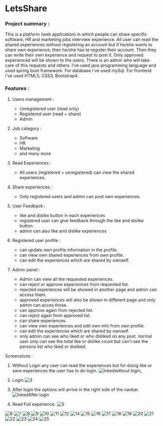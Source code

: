 # LetsShare

<h3> Project summary :  </h3>

This is a platform (web application) in which people can share specific software, HR and marketing jobs interview experience. All user can read the shared experiences without registering an account but if he/she wants to share own experience, then he/she has te register their account. Then they can write their own experience and request to post it. Only approved experienced will be shown to the users. There is an admin who will take care of this requests and others. I've used java programming language and used spring boot framework. For database i've used mySql. For frontend i've used HTML5, CSS3, Bootstrap4.


<h3> Features : </h3>

1. Users management :

     - Unregistered user (read only)
     - Registered user (read + share)
     - Admin


2. Job category :

      - Software
      - HR
      - Marketing
      - and many more


3. Read Experiences : 

      - All users (registered + unregistered) can view the shared experiences.
 

4. Share experiences : 

      - Only registered users and admin can post own experiences.


5. User Feedback : 

     - like and dislike button in each experiences
     - registered user can give feedback through the like and dislike button.
     - admin can also like and dislike experiences


6. Registered user profile :

     - can update own profile information in the profile.
     - can view own shared experiences from own profile.
     - can edit the experiences which are shared by ownself.


7. Admin panel :

      - Admin can view all the requested experiences.
      - can reject or approve experiences from requested list.
      - rejected experiences will be showed in another page and admin can access them.
      - approved experiences will also be shown in different page and only admin can acces those.
      - can approve again from rejected list.
      - can reject again from approved list.
      - can share experiences.
      - can view own experiences and edit own info from own profile.
      - can edit the experiences which are shared by ownself.
      - only admin can see who liked or who disliked on any post. normal user only can see the total like or dislike count but can't see the persons list who liked or disliked.
      
     

Screenshots :

1. Without Login any user can read the experiences but for doing like or save experiences the user has to do login.
![Inkedwithout login_](https://github.com/MuhtasimMahmud/LetsShare/assets/58343930/3e595a72-0a63-4350-94e8-9b514a9c6b93)

2. Login
![3](https://user-images.githubusercontent.com/58343930/205515155-9beda45f-2ddb-444c-85f1-e35a1d750d3c.png)

3. After login the options will arrive in the right side of the navbar.
![InkedAfter login](https://github.com/MuhtasimMahmud/LetsShare/assets/58343930/c52f9046-e1b4-4b02-a19c-5fe9aa63bf52)

4. Read Full experience. 
![5](https://user-images.githubusercontent.com/58343930/205515162-9a7a9da8-7007-48ae-b70a-6af992f38db9.png)

![6](https://user-images.githubusercontent.com/58343930/205515163-03960751-fb44-44d4-994b-e67139164fcd.png)
![7](https://user-images.githubusercontent.com/58343930/205515174-5c8e7d7a-e5d6-427b-b6a4-1e147345c586.png)
![8](https://user-images.githubusercontent.com/58343930/205515175-cbb0103b-cdd2-49dd-9802-fbb5a07c771e.png)
![9](https://user-images.githubusercontent.com/58343930/205515173-e6cb5f8a-f67e-4d1e-ab82-16ffb1eec6d7.png)
![10](https://user-images.githubusercontent.com/58343930/205515200-42b396e1-fe57-4aed-baa4-fd9017763b40.png)
![11](https://user-images.githubusercontent.com/58343930/205515203-7e4a879e-063e-45e8-9749-788f5aad3a08.png)
![12](https://user-images.githubusercontent.com/58343930/205515205-1d87e160-dc6d-49cc-8f47-33c063255188.png)
![14](https://user-images.githubusercontent.com/58343930/205515213-39ad02c6-ec83-431f-9d88-cdcceaa78001.png)
![15](https://user-images.githubusercontent.com/58343930/205515215-464ba8e8-0afd-472c-8ce6-2a6b5e388c4e.png)
![16](https://user-images.githubusercontent.com/58343930/205515228-87de875b-d532-4a1f-a4c5-ed388132be3a.png)
![17](https://user-images.githubusercontent.com/58343930/205515233-348a0558-2bf4-46bb-b914-a67479d42635.png)
![18](https://user-images.githubusercontent.com/58343930/205515442-63b3cd03-3d55-4ded-99c6-1175371b4d83.png)
![19](https://user-images.githubusercontent.com/58343930/205515451-c664cfed-d37c-4c38-ab80-ae09dcd939b4.png)
![20](https://user-images.githubusercontent.com/58343930/205515240-5da1c5b3-ff8c-4d33-bac0-4f12c497bcfb.png)
![21](https://user-images.githubusercontent.com/58343930/205515243-9c678395-bc1a-4973-915b-1fdba95b9f03.png)
![22](https://user-images.githubusercontent.com/58343930/205515245-8814ee30-71fa-40f6-84ce-41be280c07d9.png)
![23](https://user-images.githubusercontent.com/58343930/205515247-514ff117-5af0-4d70-9dcb-bf1ffbd717c7.png)
![24](https://user-images.githubusercontent.com/58343930/205515248-b9c0fe23-5f23-4caa-9c14-85b7984524ce.png)
![25](https://user-images.githubusercontent.com/58343930/205515256-b3563bd4-3de2-4de3-b248-abb53b80493f.png)


